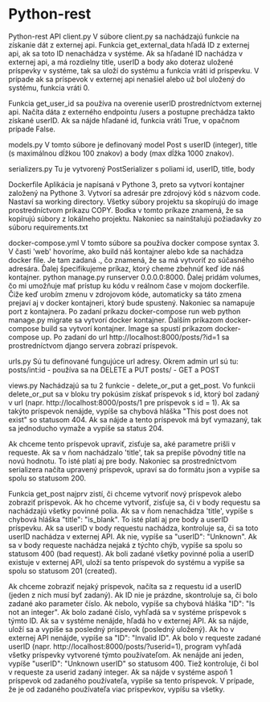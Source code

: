 # Python-rest

Python-rest API
client.py
V súbore client.py sa nachádzajú funkcie na získanie dát z externej api. Funkcia get_external_data hľadá ID z externej api, ak sa toto ID nenachádza v systéme. Ak sa hľadané ID nachádza v externej api, a má rozdielny title, userID a body ako doteraz uložené príspevky v systéme, tak sa uloží do systému a funkcia vráti id príspevku. V prípade ak sa príspevok v externej api nenašiel alebo už bol uložený do systému, funkcia vráti 0.

Funkcia get_user_id sa používa na overenie userID prostredníctvom externej api. Načíta dáta z externého endpointu /users a postupne prechádza takto získané userID. Ak sa nájde hľadané id, funkcia vráti True, v opačnom prípade False.

models.py
V tomto súbore je definovaný model Post s userID (integer), title (s maximálnou dĺžkou 100 znakov) a body (max dĺžka 1000 znakov).

serializers.py
Tu je vytvorený PostSerializer s poliami id, userID, title, body

Dockerfile
Aplikácia je napísaná v Pythone 3, preto sa vytvorí kontajner založený na Pythone 3. Vytvorí sa adresár pre zdrojový kód s názvom code. Nastaví sa working directory. Všetky súbory projektu sa skopírujú do image prostredníctvom príkazu COPY. Bodka v tomto príkaze znamená, že sa kopírujú súbory z lokálneho projektu. Nakoniec sa nainštalujú požiadavky zo súboru requirements.txt

docker-compose.yml
V tomto súbore sa používa docker compose syntax 3. V časti 'web' hovoríme, ako build náš kontajner alebo kde sa nachádza docker file. Je tam zadaná ., čo znamená, že sa má vytvoriť zo súčasného adresára. Ďalej špecifikujeme príkaz, ktorý cheme zbehnúť keď ide náš kontajner. python manage.py runserver 0.0.0.0:8000. Ďalej pridám volumes, čo mi umožňuje mať prístup ku kódu v reálnom čase v mojom dockerfile. Čiže keď urobím zmenu v zdrojovom kóde, automaticky sa táto zmena prejaví aj v docker kontajneri, ktorý bude spustený. Nakoniec sa namapuje port z kontajnera. Po zadaní príkazu docker-compose run web python manage.py migrate sa vytvorí docker kontajner. Ďalším príkazom docker-compose build sa vytvorí kontajner. Image sa spustí príkazom docker-compose up. Po zadaní do url http://localhost:8000/posts/?id=1 sa prostredníctvom django servera zobrazí príspevok.

urls.py
Sú tu definované fungujúce url adresy. Okrem admin url sú tu: posts/int:id - používa sa na DELETE a PUT posts/ - GET a POST

views.py
Nachádzajú sa tu 2 funkcie - delete_or_put a get_post. Vo funkcii delete_or_put sa v bloku try pokúsim získať príspevok s id, ktorý bol zadaný v url (napr. http://localhost:8000/posts/1 pre príspevok s id = 1). Ak sa takýto príspevok nenájde, vypíše sa chybová hláška "This post does not exist" so statusom 404. Ak sa nájde a tento príspevok má byť vymazaný, tak sa jednoducho vymaže a vypíše sa status 204.

Ak chceme tento príspevok upraviť, zisťuje sa, aké parametre prišli v requeste. Ak sa v ňom nachádzalo 'title', tak sa prepíše pôvodný title na novú hodnotu. To isté platí aj pre body. Nakoniec sa prostredníctvom serializera načíta upravený príspevok, upraví sa do formátu json a vypíše sa spolu so statusom 200.

Funkcia get_post najprv zistí, či chceme vytvoriť nový príspevok alebo zobraziť príspevok. Ak ho chceme vytvoriť, zisťuje sa, či v body requestu sa nachádzajú všetky povinné polia. Ak sa v ňom nenachádza 'title', vypíše s chybová hláška "title": "is_blank". To isté platí aj pre body a userID príspevku. Ak sa userID v body requestu nachádza, kontroluje sa, či sa toto userID nachádza v externej API. Ak nie, vypíše sa "userID": "Unknown". Ak sa v body requeste nachádza nejaká z týchto chýb, vypíše sa spolu so statusom 400 (bad request). Ak boli zadané všetky povinné polia a userID existuje v externej API, uloží sa tento príspevok do systému a vypíše sa spolu so statusom 201 (created).

Ak chceme zobraziť nejaký príspevok, načíta sa z requestu id a userID (jeden z nich musí byť zadaný). Ak ID nie je prázdne, skontroluje sa, či bolo zadané ako parameter číslo. Ak nebolo, vypíše sa chybová hláška "ID": "Is not an integer". Ak bolo zadané číslo, vyhľadá sa v systéme príspevok s týmto ID. Ak sa v systéme nenájde, hľadá ho v externej API. Ak sa nájde, uloží sa a vypíše sa posledný príspevok (posledný uložený). Ak ho v externej API nenájde, vypíše sa "ID": "Invalid ID". Ak bolo v requeste zadané userID (napr. http://localhost:8000/posts/?userid=1), program vyhľadá všetky príspevky vytvorené týmto používateľom. Ak nenájde ani jeden, vypíše "userID": "Unknown userID" so statusom 400. Tiež kontroluje, či bol v requeste za userid zadaný integer. Ak sa nájde v systéme aspoň 1 príspevok od zadaného používateľa, vypíše sa tento príspevok. V prípade, že je od zadaného používateľa viac príspevkov, vypíšu sa všetky.
